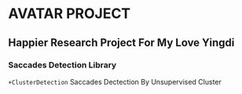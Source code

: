 # AVATAR PROJECT
## Happier Research Project For My Love Yingdi


### Saccades Detection Library 


`+ClusterDetection` Saccades Dectection By Unsupervised Cluster


